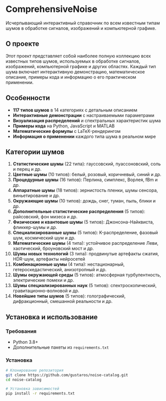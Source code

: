 # ComprehensiveNoise

Исчерпывающий интерактивный справочник по всем известным типам шумов в обработке сигналов, изображений и компьютерной графике.

## О проекте

Этот проект представляет собой наиболее полную коллекцию всех известных типов шумов, используемых в обработке сигналов, изображений, компьютерной графике и других областях. Каждый тип шума включает интерактивную демонстрацию, математическое описание, примеры кода и информацию о его практическом применении.

## Особенности

- **117 типов шумов** в 14 категориях с детальным описанием
- **Интерактивные демонстрации** с настраиваемыми параметрами
- **Визуализация распределений** и спектральных характеристик шума
- **Примеры кода** на Python, JavaScript и MATLAB
- **Математические формулы** с LaTeX-рендерингом
- **Информация о применении** каждого типа шума в реальном мире

## Категории шумов

1. **Статистические шумы** (22 типа): гауссовский, пуассоновский, соль и перец и др.
2. **Цветные шумы** (10 типов): белый, розовый, коричневый, синий и др.
3. **Процедурные шумы** (16 типов): Перлина, симплекс, Ворлея, fBm и др.
4. **Аппаратные шумы** (18 типов): зернистость пленки, шумы сенсора, виньетирование и др.
5. **Окружающие шумы** (10 типов): дождь, снег, туман, пыль, блики и др.
6. **Дополнительные статистические распределения** (5 типов): райсовский, фон мизеса и др.
7. **Физические и квантовые шумы** (5 типов): Джонсона-Найквиста, фликкер-шумы и др.
8. **Специализированные шумы** (5 типов): K-распределение, фазовый шум, космический шум и др.
9. **Математические шумы** (4 типа): устойчивое распределение Леви, хаотический, броуновский мост и др.
10. **Шумы новых технологий** (3 типа): продвинутые артефакты сжатия, HDR-шум, артефакты нейросетей
11. **Комбинационные шумы** (4 типа): нестационарный, гетероскедастический, анизотропный и др.
12. **Шумы окружающей среды** (5 типов): атмосферная турбулентность, электрические помехи и др.
13. **Шумы специализированных наук** (5 типов): спектроскопический, гравитационно-волновой и др.
14. **Новейшие типы шумов** (5 типов): голографический, дифракционный, смешанной реальности и др.

## Установка и использование

### Требования

- Python 3.8+
- Дополнительные пакеты из `requirements.txt`

### Установка

```bash
# Клонирование репозитория
git clone https://github.com/gustaros/noise-catalog.git
cd noise-catalog

# Установка зависимостей
pip install -r requirements.txt